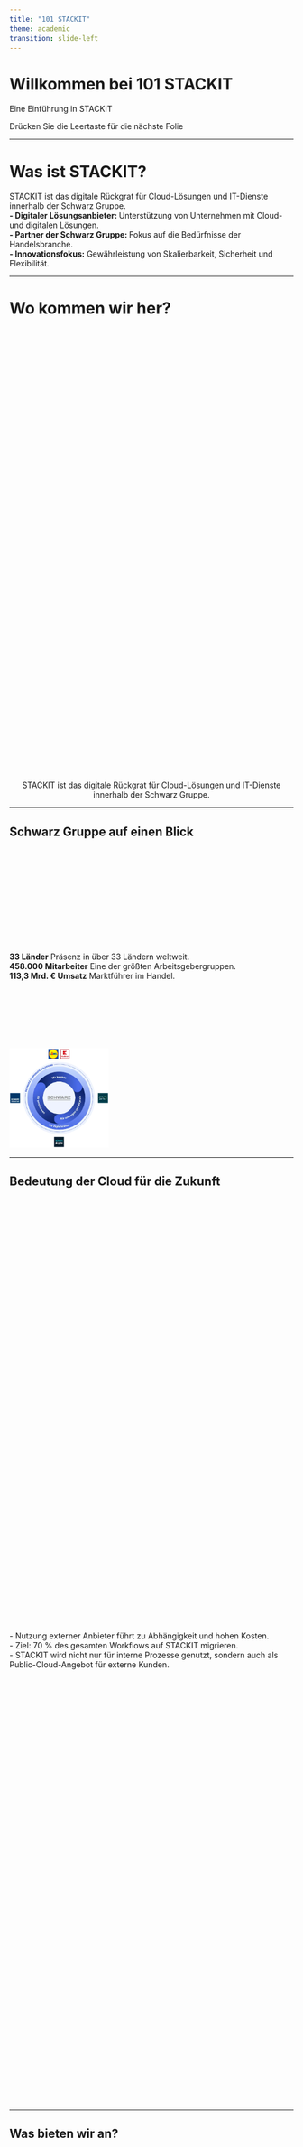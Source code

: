 ```yaml
---
title: "101 STACKIT"
theme: academic
transition: slide-left
---
```


# Willkommen bei 101 STACKIT

Eine Einführung in STACKIT

<div class="pt-12">
  <span @click="$slidev.nav.next" class="px-2 py-1 rounded cursor-pointer" hover="bg-white bg-opacity-10">
    Drücken Sie die Leertaste für die nächste Folie <carbon:arrow-right class="inline"/>
  </span>
</div>

---

# Was ist STACKIT?

<div class="fade-up">STACKIT ist das digitale Rückgrat für Cloud-Lösungen und IT-Dienste innerhalb der Schwarz Gruppe.</div>

<div v-click class="fade-up">
  <strong>- Digitaler Lösungsanbieter: </strong> Unterstützung von Unternehmen mit Cloud- und digitalen Lösungen.
</div>
<div v-click class="fade-up">
   <strong>- Partner der Schwarz Gruppe: </strong> Fokus auf die Bedürfnisse der Handelsbranche.
</div>
<div v-click class="fade-up">
 <strong> - Innovationsfokus:</strong> Gewährleistung von Skalierbarkeit, Sicherheit und Flexibilität.
</div>

---

# Wo kommen wir her?

<div class="fade-up" style="text-align: center; margin: auto; padding-top: 20vh;">
  STACKIT ist das digitale Rückgrat für Cloud-Lösungen und IT-Dienste innerhalb der Schwarz Gruppe.
</div>

---

## Schwarz Gruppe auf einen Blick

<div class="grid grid-cols-3 gap-4" style="margin-top: 5vh;">
  <div v-click class="fade-up">
    <strong>33 Länder</strong>  
    Präsenz in über 33 Ländern weltweit.
  </div>
  <div v-click class="fade-up">
    <strong>458.000 Mitarbeiter</strong>  
    Eine der größten Arbeitsgebergruppen.
  </div>
  <div v-click class="fade-up">
    <strong>113,3 Mrd. € Umsatz</strong>  
    Marktführer im Handel.
  </div>
</div>

<img src="./Assets/SchwarzGruppe.png" alt="Schwarz Gruppe Cloud Strategie" style="width:35%; margin: 3vh auto 0 auto;">

---

## Bedeutung der Cloud für die Zukunft

<div style="display: flex; align-items: center;  height: 40vh;">
  <div style="text-align: left; ">
    <div v-click class="fade-up">
      - Nutzung externer Anbieter führt zu Abhängigkeit und hohen Kosten.
    </div>
    <div v-click class="fade-up">
      - Ziel: 70 % des gesamten Workflows auf STACKIT migrieren.
    </div>
    <div v-click class="fade-up">
      - STACKIT wird nicht nur für interne Prozesse genutzt, sondern auch als Public-Cloud-Angebot für externe Kunden.
    </div>
  </div>
</div>

---

## Was bieten wir an?

<div class="grid grid-cols-3 gap-4" style="margin-top: 5vh;">
  <div v-click class="fade-up">
    <strong>Cloud-Lösungen</strong>  
    Bauen eine Cloud als deutscher/ europäischer Anbieter.
  </div>
  <div v-click class="fade-up">
    <strong>Europäische Standards</strong>  
    Cloud nach den höchsten europäischen Standards.
  </div>
  <div v-click class="fade-up">
    <strong>Datenschutz & Sicherheit</strong>  
    Höchste Datenschutz- und Sicherheitsstandards gemäß EU-Vorgaben.
  </div>
</div>
 <img src="./Assets/Cloud_Werte.png" style="width:60%; margin: 3vh auto 0 auto;">
---

# Unser Angebot

STACKIT stellt eine Vielzahl von Cloud-Services zur Verfügung:

<div v-clicks every="1" class="fade-left" style="margin-top: 20px;">
  <p>- <strong>Compute- und Storage-Services</strong>: Virtuelle Maschinen, Objektspeicherung und Kubernetes-Dienste.</p>
  <p>- <strong>Datenmanagement und Sicherheit</strong>: Tools für Datenschutz, Compliance und Backup.</p>
  <p>- <strong>Entwicklertools</strong>: CI/CD-Pipelines und Testlösungen.</p>
  <p>- <strong>Skalierbare Infrastruktur</strong>: Lösungen, die mit dem Geschäftsbedarf wachsen.</p>
</div>

---

# Unsere Rechenzentren

STACKIT betreibt strategisch platzierte Rechenzentren in Europa:

<div v-clicks every="1" class="zoom-in" style="margin-top: 5px;">
  <p>- <strong>Primärstandorte</strong>: Rechenzentren in Deutschland und anderen Teilen Europas.</p>
  <p>- <strong>Sicherheitsstandards</strong>: Strenge Richtlinien für Datensicherheit.</p>
  <p>- <strong>Grüne Infrastruktur</strong>: Energieeffiziente Geräte und nachhaltige Praktiken.</p>
</div>
 <img src="./Assets/Standorte_StackIT.png" style="width:35%; margin: 1vh auto 0 auto;">

---

# Unser Weg in die Zukunft

STACKIT plant die Erweiterung seiner Dienstleistungen:

<div v-clicks every="1" class="flip-y" style="margin-top: 20px;">
  <p>- <strong>Mehr Automatisierung</strong>: Verbesserte Tools für schnellere Bereitstellung.</p>
  <p>- <strong>KI- und Machine-Learning-Services</strong>: KI-getriebene Anwendungen.</p>
  <p>- <strong>Erweiterte Sicherheitsfunktionen</strong>: Neue Features für Datenschutz.</p>
</div>

---

# Warum STACKIT wählen?

STACKIT überzeugt durch ein sicheres, skalierbares und kundenorientiertes Cloud-Erlebnis:

<div v-clicks every="1" class="fade-right" style="margin-top: 20px;">
  <p>- <strong>Kundenfokus</strong>: Priorisierung branchenspezifischer Anforderungen.</p>
  <p>- <strong>Zuverlässigkeit</strong>: Erfolgreicher Einsatz in Handelsumgebungen.</p>
  <p>- <strong>Innovation und Anpassungsfähigkeit</strong>: Zukunftsorientierte Lösungen.</p>
</div>

---

# Vielen Dank für Ihr Interesse an STACKIT!

Erkunden Sie unsere Services und entdecken Sie, wie STACKIT Ihr Unternehmen unterstützen kann.

<div class="fade">
  [Mehr erfahren auf stackit.cloud](https://stackit.cloud) · [GitHub](https://github.com/stackit) · [Dokumentation](https://docs.stackit.cloud)
</div>
